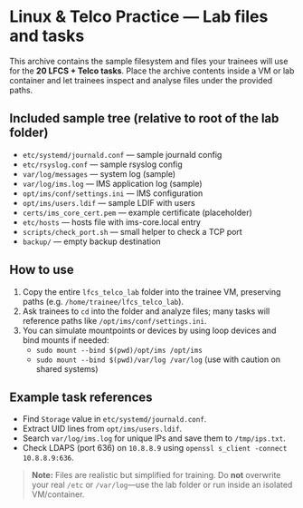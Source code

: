 # Linux & Telco Practice — Lab files and tasks

This archive contains the sample filesystem and files your trainees will use for the **20 LFCS + Telco tasks**.
Place the archive contents inside a VM or lab container and let trainees inspect and analyse files under the provided paths.

## Included sample tree (relative to root of the lab folder)
- `etc/systemd/journald.conf` — sample journald config
- `etc/rsyslog.conf` — sample rsyslog config
- `var/log/messages` — system log (sample)
- `var/log/ims.log` — IMS application log (sample)
- `opt/ims/conf/settings.ini` — IMS configuration
- `opt/ims/users.ldif` — sample LDIF with users
- `certs/ims_core_cert.pem` — example certificate (placeholder)
- `etc/hosts` — hosts file with ims-core.local entry
- `scripts/check_port.sh` — small helper to check a TCP port
- `backup/` — empty backup destination

## How to use
1. Copy the entire `lfcs_telco_lab` folder into the trainee VM, preserving paths (e.g. `/home/trainee/lfcs_telco_lab`).
2. Ask trainees to `cd` into the folder and analyze files; many tasks will reference paths like `/opt/ims/conf/settings.ini`.
3. You can simulate mountpoints or devices by using loop devices and bind mounts if needed:
   - `sudo mount --bind $(pwd)/opt/ims /opt/ims`
   - `sudo mount --bind $(pwd)/var/log /var/log` (use with caution on shared systems)

## Example task references
- Find `Storage` value in `etc/systemd/journald.conf`.
- Extract UID lines from `opt/ims/users.ldif`.
- Search `var/log/ims.log` for unique IPs and save them to `/tmp/ips.txt`.
- Check LDAPS (port 636) on `10.8.8.9` using `openssl s_client -connect 10.8.8.9:636`.

> **Note:** Files are realistic but simplified for training. Do **not** overwrite your real `/etc` or `/var/log`—use the lab folder or run inside an isolated VM/container.


